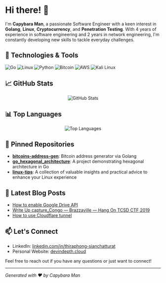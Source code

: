 # Hi there! 👋

I'm **Capybara Man**, a passionate Software Engineer with a keen interest in **Golang**, **Linux**, **Cryptocurrency**, and **Penetration Testing**. With 4 years of experience in software engineering and 2 years in network engineering, I'm constantly developing new skills to tackle everyday challenges.

## 🔧 Technologies & Tools

![Go](https://img.shields.io/badge/Code-Go-00ADD8?style=flat&logo=go&logoColor=white)
![Linux](https://img.shields.io/badge/System-Linux-FCC624?style=flat&logo=linux&logoColor=black)
![Python](https://img.shields.io/badge/Code-Python-3776AB?style=flat&logo=python&logoColor=white)
![Bitcoin](https://img.shields.io/badge/Crypto-Bitcoin-F7931A?style=flat&logo=bitcoin&logoColor=white)
![AWS](https://img.shields.io/badge/Cloud-AWS-232F3E?style=flat&logo=amazonaws&logoColor=white)
![Kali Linux](https://img.shields.io/badge/Security-Kali_Linux-557C94?style=flat&logo=kali-linux&logoColor=white)

## 📈 GitHub Stats

<p align="center">
  <img src="https://github.devindepth.cloud/?username=anime454&show_icons=true&theme=merko" alt="GitHub Stats" />
</p>

## 📊 Top Languages

<p align="center">
  <img src="https://github.devindepth.cloud/top-langs?username=anime454&layout=compact&langs_count=10&hide=python" alt="Top Languages" />
</p>

## 📌 Pinned Repositories

- [**bitcoins-address-gen**](https://github.com/anime454/bitcoins-address-gen): Bitcoin address generator via Golang
- [**go_hexagonal_architecture**](https://github.com/anime454/go_hexagonal_architecture): A project demonstrating hexagonal architecture in Go
- [**linux-tips**](https://github.com/anime454/linux-tips): A collection of valuable insights and practical advice to enhance your Linux experience

## 📝 Latest Blog Posts

<!-- BLOG-POST-LIST:START -->
- [How to enable Google Drive API](https://medium.com/@thiraphong/how-to-%E0%B9%80%E0%B8%9B%E0%B8%B4%E0%B8%94%E0%B9%83%E0%B8%8A%E0%B9%89%E0%B8%87%E0%B8%B2%E0%B8%99-google-drive-api-cce708d96974)
- [Write Up capture_Congo — Brazzaville — Hang On TCSD CTF 2019](https://medium.com/@thiraphong/write-up-capture-congo-brazzaville-hang-on-tcsd-ctf-2019-4dc7d1563c5e)
- [How to use Cloudflare tunnel](https://medium.com/@thiraphong.sian/%E0%B8%A7%E0%B8%B4%E0%B8%98%E0%B8%B5%E0%B8%AA%E0%B8%A3%E0%B9%89%E0%B8%B2%E0%B8%87-demo-link-%E0%B8%AA%E0%B8%B3%E0%B8%AB%E0%B8%A3%E0%B8%B1%E0%B8%9A%E0%B9%83%E0%B8%AB%E0%B9%89%E0%B8%A5%E0%B8%B9%E0%B8%81%E0%B8%84%E0%B9%89%E0%B8%B2%E0%B8%97%E0%B8%94%E0%B8%AA%E0%B8%AD%E0%B8%9A%E0%B9%80%E0%B8%A7%E0%B9%87%E0%B8%9A%E0%B8%94%E0%B9%89%E0%B8%A7%E0%B8%A2-cloudflare-tunnel-6307d03fc986)
<!-- BLOG-POST-LIST:END -->

## 📫 Let's Connect

- LinkedIn: [linkedin.com/in/thiraphong-sianchatturat](https://www.linkedin.com/in/thiraphong-sianchatturat-746b56226/)
- Personal Website: [devindepth.cloud](https://github.devindepth.cloud?username=anime454)

Feel free to reach out if you have any questions or just want to connect!

---

*Generated with ❤️ by Capybara Man*
